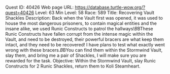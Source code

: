 Quest ID: 40426
Web page URL: https://database.turtle-wow.org/?quest=40426
Level: 63
Min Level: 58
Race: 589
Title: Recovering Vault Shackles
Description: Back when the Vault first was opened, it was used to house the most dangerous prisoners, to contain magical entities and the insane alike, we used Runic Constructs to patrol the hallways!$B$BThese Runic Constructs have fallen corrupt from the intense magic within the Vault, and need to be destroyed, their powerful bracers are what keep them intact, and they need to be recovered! I have plans to test what exactly went wrong with these bracers.$B$BYou can find them within the Stormwind Vault, slay them, and bring me a pair of Shackles, I will make sure you are rewarded for the task.
Objective: Within the Stormwind Vault, slay Runic Constructs for 2 Runic Shackles, return them to Koli Steamheart.
